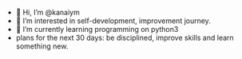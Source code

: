 - 👋 Hi, I’m @kanaiym
- 👀 I’m interested in self-development,
improvement journey.
- 🌱 I’m currently learning programming on python3 
- plans for the next 30 days: be disciplined, improve skills and learn something new.
